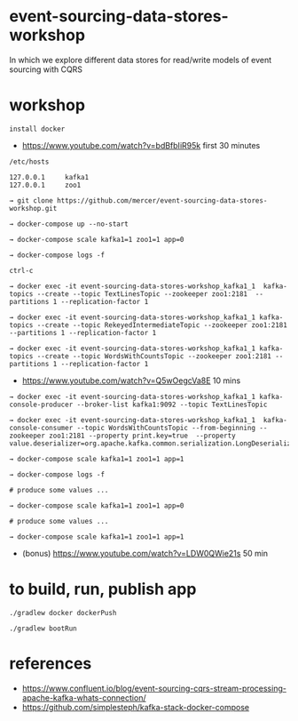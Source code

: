 # event-sourcing-data-stores-workshop

In which we explore different data stores for read/write models of event sourcing with CQRS

# workshop

```
install docker
```

- https://www.youtube.com/watch?v=bdBfbIiR95k first 30 minutes


```
/etc/hosts

127.0.0.1     kafka1
127.0.0.1     zoo1
```

```
→ git clone https://github.com/mercer/event-sourcing-data-stores-workshop.git
```

```
→ docker-compose up --no-start
```

```
→ docker-compose scale kafka1=1 zoo1=1 app=0
```

```
→ docker-compose logs -f
```

```
ctrl-c
```

```
→ docker exec -it event-sourcing-data-stores-workshop_kafka1_1  kafka-topics --create --topic TextLinesTopic --zookeeper zoo1:2181  --partitions 1 --replication-factor 1
```

```
→ docker exec -it event-sourcing-data-stores-workshop_kafka1_1 kafka-topics --create --topic RekeyedIntermediateTopic --zookeeper zoo1:2181  --partitions 1 --replication-factor 1
```

```
→ docker exec -it event-sourcing-data-stores-workshop_kafka1_1 kafka-topics --create --topic WordsWithCountsTopic --zookeeper zoo1:2181 --partitions 1 --replication-factor 1
```

- https://www.youtube.com/watch?v=Q5wOegcVa8E 10 mins


```
→ docker exec -it event-sourcing-data-stores-workshop_kafka1_1 kafka-console-producer --broker-list kafka1:9092 --topic TextLinesTopic
```

```
→ docker exec -it event-sourcing-data-stores-workshop_kafka1_1  kafka-console-consumer --topic WordsWithCountsTopic --from-beginning --zookeeper zoo1:2181 --property print.key=true  --property value.deserializer=org.apache.kafka.common.serialization.LongDeserializer
```

```
→ docker-compose scale kafka1=1 zoo1=1 app=1
```

```
→ docker-compose logs -f
```

```
# produce some values ...
```

```
→ docker-compose scale kafka1=1 zoo1=1 app=0
```

```
# produce some values ...
```

```
→ docker-compose scale kafka1=1 zoo1=1 app=1
```

- (bonus) https://www.youtube.com/watch?v=LDW0QWie21s 50 min

# to build, run, publish app
```
./gradlew docker dockerPush
```

```
./gradlew bootRun
```

# references

- https://www.confluent.io/blog/event-sourcing-cqrs-stream-processing-apache-kafka-whats-connection/
- https://github.com/simplesteph/kafka-stack-docker-compose

